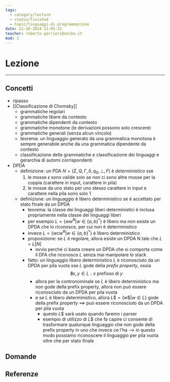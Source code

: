 ```yaml
---
tags:
  - category/lecture
  - status/finished
  - topic/linguaggi-di-programmazione
date: 22-10-2024 11:05:21
teacher: roberto.gorrieri@unibo.it
mod: 1
---
```

# Lezione
---
## Concetti
- ripasso
- [[Classificazione di Chomsky]]
	- grammatiche regolari
	- grammatiche libere da contesto
	- grammatiche dipendenti da contesto
	- grammatiche monotone (le derivazioni possono solo crescere)
	- grammatiche generali (senza alcun vincolo)
	- teorema: un linguaggio generato da una grammatica monotona è sempre generabile anche da una grammatica dipendente da contesto
	- classificazione delle grammatiche e classificazione dei linguaggi e gerarchia di automi corrispondenti
- DPDA
	- definizione: un PDA $N = (\Sigma, Q, \Gamma, \delta, q_{0}, \bot, F)$ è _deterministico_ sse
		1. le mosse $\epsilon$ sono valide solo se non ci sono altre mosse per la coppia (carattere in input, carattere in pila)
		2. le mosse da uno stato per uno stesso carattere in input e carattere nella pila sono solo 1
	- definizione: un linguaggio è libero deterministico se è accettato per stato finale da un DPDA
		- teorema: la classe dei linguaggi liberi deterministici è inclusa propriamente nella classe dei linguaggi liberi
		- per esempio $L = \{ww^{R} | w \in \{a, b\}^{*}\}$ è libero ma non esiste un DPDA che lo riconosce, per cui non è deterministico
		- invece $L = \{wcw^{R}|w \in \{a, b\}^{*}\}$ è libero deterministico
		- proposizione: se $L$ è regolare, allora esiste un DPDA N tale che $L = L[N]$
			- ovvio perché ci basta creare un DPDA che si comporta come il DFA che riconosce $L$ senza mai manipolare lo stack
		- fatto: un linguaggio libero deterministico $L$ è riconosciuto da un DPDA per pila vuota sse $L$ gode della _prefix property_, ossia $$\nexists x, y \in L : x \text{ prefisso di } y$$
			- allora per la contronominale se $L$ è libero deterministico ma non gode della prefix property, allora non può essere riconosciuto da un DPDA per pila vuota
			- e se $L$ è libero deterministico, allora $L\$ = \{w\$ | w \in L\}$ gode della prefix property $\implies$ può essere riconosciuto da un DPDA per pila vuota
				- questo $L\$$ sarà usato quando faremo i parser
				- esempio di utilizzo di $L\$$ che fa capire ci consente di trasformare qualunque linguaggio che non gode della prefix property in uno che invece ce l'ha --> in questo modo possiamo riconoscere il linguaggio per pila vuota oltre che per stato finale

## Domande

## Referenze
